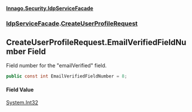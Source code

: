 #### [Innago\.Security\.IdpServiceFacade](../../index.md 'index')
### [IdpServiceFacade](../index.md 'IdpServiceFacade').[CreateUserProfileRequest](index.md 'IdpServiceFacade\.CreateUserProfileRequest')

## CreateUserProfileRequest\.EmailVerifiedFieldNumber Field

Field number for the "emailVerified" field\.

```csharp
public const int EmailVerifiedFieldNumber = 8;
```

#### Field Value
[System\.Int32](https://learn.microsoft.com/en-us/dotnet/api/system.int32 'System\.Int32')